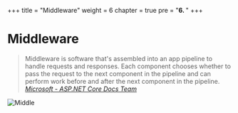 +++
title = "Middleware"
weight = 6
chapter = true
pre = "<b>6. </b>"
+++

# Middleware

> Middleware is software that's assembled into an app pipeline to handle requests and responses. Each component chooses whether to pass the request to the next component in the pipeline and can perform work before and after the next component in the pipeline. <cite><a href='https://docs.microsoft.com/en-us/aspnet/core/fundamentals/middleware/?view=aspnetcore-2.2' target='_blank'>Microsoft - ASP.NET Core Docs Team</a></cite>

![Middle](/6-middleware/images/middle.jpg?classes=shadow,border)